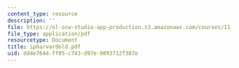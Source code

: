 ```yaml
---
content_type: resource
description: ''
file: https://ol-ocw-studio-app-production.s3.amazonaws.com/courses/11-332j-urban-design-fall-2003/dd4e7644ff05c743d97e9893712f387e_ipharvardold.pdf
file_type: application/pdf
resourcetype: Document
title: ipharvardold.pdf
uid: dd4e7644-ff05-c743-d97e-9893712f387e
---
```

